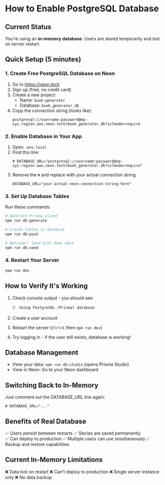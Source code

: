 # How to Enable PostgreSQL Database

## Current Status
You're using an **in-memory database**. Users are stored temporarily and lost on server restart.

## Quick Setup (5 minutes)

### 1. Create Free PostgreSQL Database on Neon

1. Go to https://neon.tech
2. Sign up (free, no credit card)
3. Create a new project:
   - Name: `book-generator`
   - Database: `book_generator_db`
4. Copy the connection string (looks like):
   ```
   postgresql://username:password@ep-xyz.region.aws.neon.tech/book_generator_db?sslmode=require
   ```

### 2. Enable Database in Your App

1. Open `.env.local`
2. Find this line:
   ```
   # DATABASE_URL="postgresql://username:password@ep-xyz.region.aws.neon.tech/book_generator_db?sslmode=require"
   ```
3. Remove the `#` and replace with your actual connection string:
   ```
   DATABASE_URL="your-actual-neon-connection-string-here"
   ```

### 3. Set Up Database Tables

Run these commands:
```bash
# Generate Prisma client
npm run db:generate

# Create tables in database
npm run db:push

# Optional: Seed with demo data
npm run db:seed
```

### 4. Restart Your Server

```bash
npm run dev
```

## How to Verify It's Working

1. Check console output - you should see:
   ```
   🗄️  Using PostgreSQL (Prisma) database
   ```

2. Create a user account
3. Restart the server (`Ctrl+C` then `npm run dev`)
4. Try logging in - if the user still exists, database is working!

## Database Management

- View your data: `npm run db:studio` (opens Prisma Studio)
- View in Neon: Go to your Neon dashboard

## Switching Back to In-Memory

Just comment out the DATABASE_URL line again:
```
# DATABASE_URL="..."
```

## Benefits of Real Database

✅ Users persist between restarts
✅ Stories are saved permanently  
✅ Can deploy to production
✅ Multiple users can use simultaneously
✅ Backup and restore capabilities

## Current In-Memory Limitations

❌ Data lost on restart
❌ Can't deploy to production
❌ Single server instance only
❌ No data backup